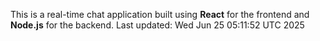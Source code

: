 This is a real-time chat application built using **React** for the frontend and **Node.js** for the backend.
Last updated: Wed Jun 25 05:11:52 UTC 2025

